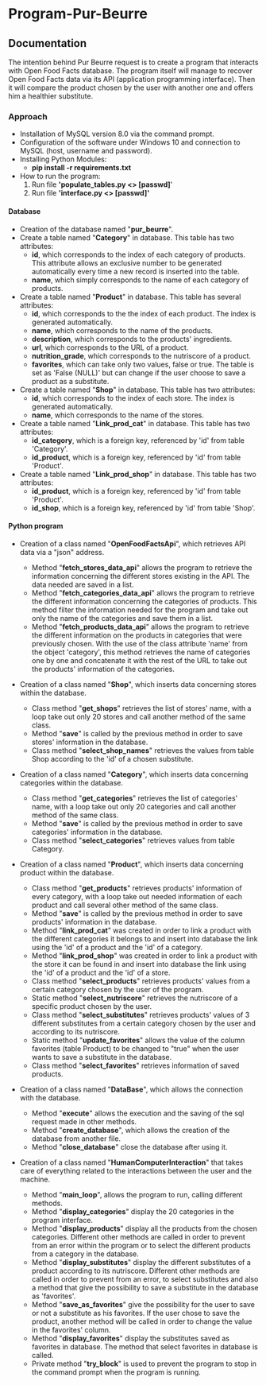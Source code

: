 # Program-Pur-Beurre

## Documentation
The intention behind Pur Beurre request is to create a program that interacts with Open Food Facts database. The program itself will manage to recover Open Food Facts data via its API (application programming interface). Then it will compare the product chosen by the user with another one and offers him a healthier substitute.

### Approach
- Installation of MySQL version 8.0 via the command prompt.
- Configuration of the software under Windows 10 and connection to MySQL (host, username and password).
- Installing Python Modules:
    - __pip install -r requirements.txt__
- How to run the program:
    1. Run file __'populate_tables.py <<user>> [passwd]__'
    2. Run file __'interface.py <<user>> [passwd]'__

#### Database
- Creation of the database named "__pur_beurre__".
- Create a table named "__Category__" in database. This table has two attributes:
    - __id__, which corresponds to the index of each category of products. This attribute allows an exclusive number to be generated automatically every time a new record is inserted into the table.
    - __name__, which simply corresponds to the name of each category of products.
- Create a table named "__Product__" in database. This table has several attributes:
    - __id__, which corresponds to the the index of each product. The index is generated automatically.
    - __name__, which corresponds to the name of the products.
    - __description__, which corresponds to the products' ingredients.
    - __url__, which corresponds to the URL of a product.
    - __nutrition_grade__, which corresponds to the nutriscore of a product.
    - __favorites__, which can take only two values, false or true. The table is set as 'False (NULL)' but can change if the user choose to save a product as a substitute.
- Create a table named "__Shop__" in database. This table has two attributes:
    - __id__, which corresponds to the index of each store. The index is generated automatically.
    - __name__, which corresponds to the name of the stores.
- Create a table named "__Link_prod_cat__" in database. This table has two attributes:
    - __id_category__, which is a foreign key, referenced by 'id' from table 'Category'.
    - __id_product__, which is a foreign key, referenced by 'id' from table 'Product'.
- Create a table named "__Link_prod_shop__" in database. This table has two attributes:
    - __id_product__, which is a foreign key, referenced by 'id' from table 'Product'.
    - __id_shop__, which is a foreign key, referenced by 'id' from table 'Shop'.

#### Python program
- Creation of a class named "__OpenFoodFactsApi__", which retrieves API data via a "json" address.
    - Method "__fetch_stores_data_api__" allows the program to retrieve the information concerning the different stores existing in the API. The data needed are saved in a list.
    - Method "__fetch_categories_data_api__" allows the program to retrieve the different information concerning the categories of products. This method filter the information needed for the program and take out only the name of the categories and save them in a list.
    - Method "__fetch_products_data_api__" allows the program to retrieve the different information on the products in categories that were previously chosen. With the use of the class attribute 'name' from the object 'category', this method retrieves the name of categories one by one and concatenate it with the rest of the URL to take out the products' information of the categories.

- Creation of a class named "__Shop__", which inserts data concerning stores within the database.
    - Class method "__get_shops__" retrieves the list of stores' name, with a loop take out only 20 stores and call another method of the same class.
    - Method "__save__" is called by the previous method in order to save stores' information in the database.
    - Class method "__select_shop_names__" retrieves the values from table Shop according to the 'id' of a chosen substitute.

- Creation of a class named "__Category__", which inserts data concerning categories within the database.
    - Class method "__get_categories__" retrieves the list of categories' name, with a loop take out only 20 categories and call another method of the same class.
    - Method "__save__" is called by the previous method in order to save categories' information in the database.
    - Class method "__select_categories__" retrieves values from table Category.

- Creation of a class named "__Product__", which inserts data concerning product within the database.
    - Class method "__get_products__" retrieves products' information of every category, with a loop take out needed information of each product and call several other method of the same class.
    - Method "__save__" is called by the previous method in order to save products' information in the database.
    - Method "__link_prod_cat__" was created in order to link a product with the different categories it belongs to and insert into database the link using the 'id' of a product and the 'id' of a category.
    - Method "__link_prod_shop__" was created in order to link a product with the store it can be found in and insert into database the link using the 'id' of a product and the 'id' of a store.
    - Class method "__select_products__" retrieves products' values from a certain category chosen by the user of the program.
    - Static method "__select_nutriscore__" retrieves the nutriscore of a specific product chosen by the user.
    - Class method "__select_substitutes__" retrieves products' values of 3 different substitutes from a certain category chosen by the user and according to its nutriscore.
    - Static method "__update_favorites__" allows the value of the column favorites (table Product) to be changed to "true" when the user wants to save a substitute in the database.
    - Class method "__select_favorites__" retrieves information of saved products.

- Creation of a class named "__DataBase__", which allows the connection with the database.
    - Method "__execute__" allows the execution and the saving of the sql request made in other methods.
    - Method "__create_database__", which allows the creation of the database from another file.
    - Method "__close_database__" close the database after using it.

- Creation of a class named "__HumanComputerInteraction__" that takes care of everything related to the interactions between the user and the machine.
    - Method "__main_loop__", allows the program to run, calling different methods.
    - Method "__display_categories__" display the 20 categories in the program interface.
    - Method "__display_products__" display all the products from the chosen categories. Different other methods are called in order to prevent from an error within the program or to select the different products from a category in the database.
    - Method "__display_substitutes__" display the different substitutes of a product according to its nutriscore. Different other methods are called in order to prevent from an error, to select substitutes and also a method that give the possibility to save a substitute in the database as 'favorites'.
    - Method "__save_as_favorites__" give the possibility for the user to save or not a substitute as his favorites. If the user chose to save the product, another method will be called in order to change the value in the favorites' column.
    - Method "__display_favorites__" display the substitutes saved as favorites in database. The method that select favorites in database is called.
    - Private method "__try_block__" is used to prevent the program to stop in the command prompt when the program is running.
